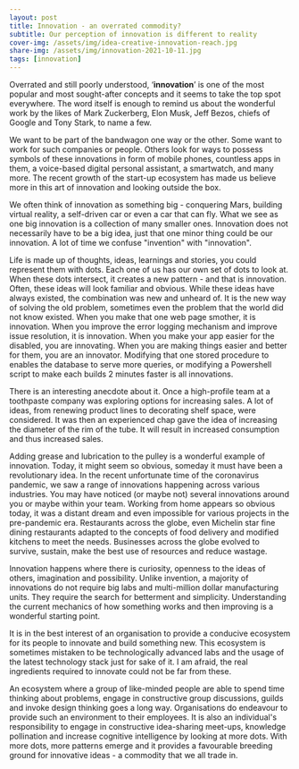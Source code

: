 ```yaml
---
layout: post
title: Innovation - an overrated commodity?
subtitle: Our perception of innovation is different to reality
cover-img: /assets/img/idea-creative-innovation-reach.jpg
share-img: /assets/img/innovation-2021-10-11.jpg
tags: [innovation]
---
```


Overrated and still poorly understood, ‘**innovation**’ is one of the most popular and most sought-after concepts and it seems to take the top spot everywhere. The word itself is enough to remind us about the wonderful work by the likes of Mark Zuckerberg, Elon Musk, Jeff Bezos, chiefs of Google and Tony Stark, to name a few. 

We want to be part of the bandwagon one way or the other. Some want to work for such companies or people. Others look for ways to possess symbols of these innovations in form of mobile phones, countless apps in them, a voice-based digital personal assistant, a smartwatch, and many more. The recent growth of the start-up ecosystem has made us believe more in this art of innovation and looking outside the box.

We often think of innovation as something big - conquering Mars, building virtual reality, a self-driven car or even a car that can fly. What we see as one big innovation is a collection of many smaller ones. Innovation does not necessarily have to be a big idea, just that one minor thing could be our innovation. A lot of time we confuse "invention" with "innovation".

Life is made up of thoughts, ideas, learnings and stories, you could represent them with dots. Each one of us has our own set of dots to look at. When these dots intersect, it creates a new pattern - and that is innovation. Often, these ideas will look familiar and obvious. While these ideas have always existed, the combination was new and unheard of. It is the new way of solving the old problem, sometimes even the problem that the world did not know existed. When you make that one web page smother, it is innovation. When you improve the error logging mechanism and improve issue resolution, it is innovation. When you make your app easier for the disabled, you are innovating. When you are making things easier and better for them, you are an innovator. Modifying that one stored procedure to enables the database to serve more queries, or modifying a Powershell script to make each builds 2 minutes faster is all innovations. 

There is an interesting anecdote about it. Once a high-profile team at a toothpaste company was exploring options for increasing sales. A lot of ideas, from renewing product lines to decorating shelf space, were considered. It was then an experienced chap gave the idea of increasing the diameter of the rim of the tube. It will result in increased consumption and thus increased sales. 

Adding grease and lubrication to the pulley is a wonderful example of innovation. Today, it might seem so obvious, someday it must have been a revolutionary idea. In the recent unfortunate time of the coronavirus pandemic, we saw a range of innovations happening across various industries. You may have noticed (or maybe not) several innovations around you or maybe within your team. Working from home appears so obvious today, it was a distant dream and even impossible for various projects in the pre-pandemic era. Restaurants across the globe, even Michelin star fine dining restaurants adapted to the concepts of food delivery and modified kitchens to meet the needs. Businesses across the globe evolved to survive, sustain, make the best use of resources and reduce wastage. 

Innovation happens where there is curiosity, openness to the ideas of others, imagination and possibility.  Unlike invention, a majority of innovations do not require big labs and multi-million dollar manufacturing units. They require the search for betterment and simplicity. Understanding the current mechanics of how something works and then improving is a wonderful starting point. 

It is in the best interest of an organisation to provide a conducive ecosystem for its people to innovate and build something new. This ecosystem is sometimes mistaken to be technologically advanced labs and the usage of the latest technology stack just for sake of it. I am afraid, the real ingredients required to innovate could not be far from these. 

An ecosystem where a group of like-minded people are able to spend time thinking about problems, engage in constructive group discussions, guilds and invoke design thinking goes a long way. Organisations do endeavour to provide such an environment to their employees. It is also an individual's responsibility to engage in constructive idea-sharing meet-ups, knowledge pollination and increase cognitive intelligence by looking at more dots. With more dots, more patterns emerge and it provides a favourable breeding ground for innovative ideas - a commodity that we all trade in.
